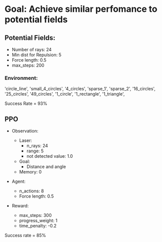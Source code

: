 # Goal: Achieve similar perfomance to potential fields

## Potential Fields:
- Number of rays: 24
- Min dist for Repulsion: 5
- Force length: 0.5
- max_steps: 200


### Environment:
'circle_line', 'small_4_circles',
'4_circles', 'sparse_1', 'sparse_2',
'16_circles', '25_circles', '49_circles',
'1_circle', '1_rectangle', '1_triangle',

Success Rate = 93%

## PPO

- Observation:
    - Laser:
        - n_rays: 24
        - range: 5
        - not detected value: 1.0
    - Goal:
        - Distance and angle
    - Memory: 0

- Agent:
    - n_actions: 8
    - Force length: 0.5

- Reward:
    - max_steps: 300
    - progress_weight: 1
    - time_penalty: -0.2

Success rate = 85%